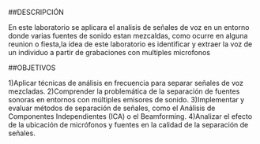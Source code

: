 ##DESCRIPCIÓN

En este laboratorio se aplicara el analisis de señales de voz en un entorno donde varias 
fuentes de sonido estan mezcaldas, como ocurre en alguna reunion o fiesta,la idea de este 
laboratorio es identificar y extraer la voz de un individuo a partir de grabaciones con multiples 
microfonos 

##OBJETIVOS

1)Aplicar técnicas de análisis en frecuencia para separar señales de voz mezcladas.
2)Comprender la problemática de la separación de fuentes sonoras en entornos con múltiples emisores de sonido.
3)Implementar y evaluar métodos de separación de señales,
como el Análisis de Componentes Independientes (ICA) o el Beamforming.
4)Analizar el efecto de la ubicación de micrófonos y fuentes en la calidad de la separación de señales.
